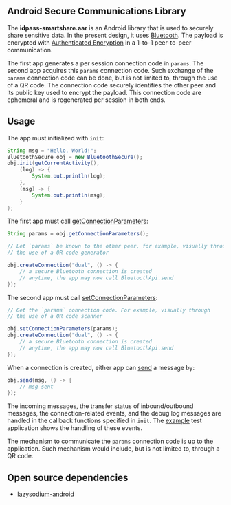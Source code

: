 ## Android Secure Communications Library

The **idpass-smartshare.aar** is an Android library that is used to securely share sensitive data. In the present design, it uses [Bluetooth](https://developers.google.com/nearby/connections/overview). The payload is encrypted with [Authenticated Encryption](https://en.wikipedia.org/wiki/Authenticated_encryption) in a 1-to-1 peer-to-peer communication. 

The first app generates a per session connection code in `params`. The second app acquires this `params` connection code. Such exchange of the `params` connection code can be done, but is not limited to, through the use of a QR code. The connection code securely identifies the other peer and its public key used to encrypt the payload. This connection code are ephemeral and is regenerated per session in both ends. 

## Usage

The app must initialized with `init`:

```java
String msg = "Hello, World!";
BluetoothSecure obj = new BluetoothSecure();
obj.init(getCurrentActivity(),
    (log) -> {
        System.out.println(log);
    }, 
    (msg) -> {
        System.out.println(msg);
    }
);
```

The first app must call [getConnectionParameters](https://github.com/idpass/react-native-idpass-smartshare/blob/main/example/src/App.tsx#L144-L166):

```java
String params = obj.getConnectionParameters();

// Let `params` be known to the other peer, for example, visually through
// the use of a QR code generator

obj.createConnection("dual", () -> {
    // a secure Bluetooth connection is created
    // anytime, the app may now call BluetoothApi.send
});
```

The second app must call [setConnectionParameters](https://github.com/idpass/react-native-idpass-smartshare/blob/main/example/src/App.tsx#L191-L201):

```java
// Get the `params` connection code. For example, visually through
// the use of a QR code scanner

obj.setConnectionParameters(params);
obj.createConnection("dual", () -> {
    // a secure Bluetooth connection is created
    // anytime, the app may now call BluetoothApi.send
});

```



When a connection is created, either app can [send](https://github.com/idpass/react-native-idpass-smartshare/blob/main/example/src/App.tsx#L231-L237) a message by:

```java
obj.send(msg, () -> {
    // msg sent
});

```

The incoming messages, the transfer status of inbound/outbound messages, the connection-related events, and the debug log messages are handled in the callback functions specified in `init`. The [example](https://github.com/idpass/react-native-idpass-smartshare/blob/main/example/src/App.tsx#L87-L121) test application shows the handling of these events. 

The mechanism to communicate the `params` connection code is up to the application. Such mechanism would include, but is not limited to, through a QR code.

## Open source dependencies

- [lazysodium-android](https://github.com/terl/lazysodium-android)
